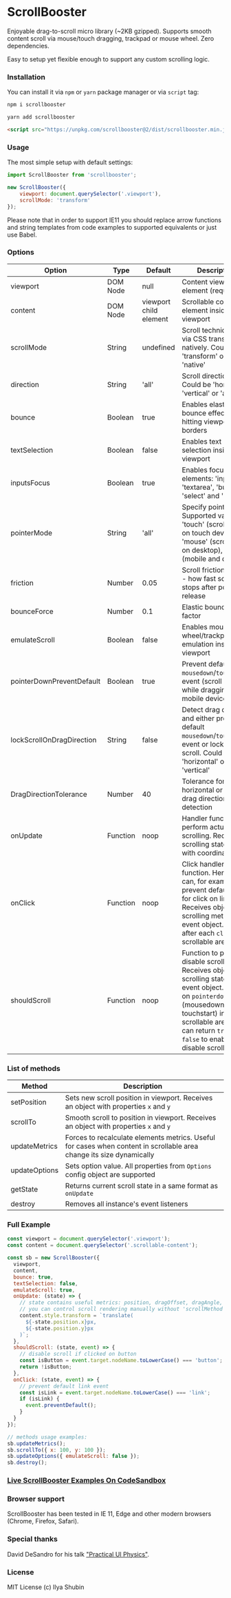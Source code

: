 # ScrollBooster

Enjoyable drag-to-scroll micro library (~2KB gzipped). Supports smooth content scroll via mouse/touch dragging, trackpad or mouse wheel. Zero dependencies.

Easy to setup yet flexible enough to support any custom scrolling logic.

### Installation

You can install it via `npm` or `yarn` package manager or via `script` tag:

``` bash
npm i scrollbooster
```

``` bash
yarn add scrollbooster
```

``` html
<script src="https://unpkg.com/scrollbooster@2/dist/scrollbooster.min.js"></script>
```

### Usage

The most simple setup with default settings:

``` js
import ScrollBooster from 'scrollbooster';

new ScrollBooster({
    viewport: document.querySelector('.viewport'),
    scrollMode: 'transform'
});
```

Please note that in order to support IE11 you should replace arrow functions and string templates from code examples to supported equivalents or just use Babel.

### Options

Option | Type | Default | Description
------ | ---- | ------- | -----------
viewport | DOM Node | null | Content viewport element (required)
content | DOM Node | viewport child element | Scrollable content element inside viewport
scrollMode | String | undefined | Scroll technique - via CSS transform or natively. Could be 'transform' or 'native'
direction | String | 'all' | Scroll direction. Could be 'horizontal', 'vertical' or 'all'
bounce | Boolean | true | Enables elastic bounce effect when hitting viewport borders
textSelection | Boolean | false | Enables text selection inside viewport
inputsFocus | Boolean | true | Enables focus for elements: 'input', 'textarea', 'button', 'select' and 'label'
pointerMode | String | 'all' | Specify pointer type. Supported values - 'touch' (scroll only on touch devices), 'mouse' (scroll only on desktop), 'all' (mobile and desktop) 
friction | Number | 0.05 | Scroll friction factor - how fast scrolling stops after pointer release
bounceForce | Number | 0.1 | Elastic bounce effect factor
emulateScroll | Boolean | false | Enables mouse wheel/trackpad emulation inside viewport
pointerDownPreventDefault | Boolean | true | Prevent default `mousedown`/`touchstart` event (scroll window while dragging on mobile devices)
lockScrollOnDragDirection | String | false | Detect drag direction and either prevent default `mousedown`/`touchstart` event or lock content scroll. Could be 'horizontal' or 'vertical'
DragDirectionTolerance | Number | 40 | Tolerance for horizontal or vertical drag direction detection
onUpdate | Function | noop | Handler function to perform actual scrolling. Receives scrolling state object with coordinates
onClick | Function | noop | Click handler function. Here you can, for example, prevent default event for click on links. Receives object with scrolling metrics and event object. Calls after each `click` in scrollable area
shouldScroll | Function | noop | Function to permit or disable scrolling. Receives object with scrolling state and event object. Calls on `pointerdown` (mousedown, touchstart) in scrollable area. You can return `true` or `false` to enable or disable scrolling

### List of methods

Method | Description
------ | -----------
setPosition | Sets new scroll position in viewport. Receives an object with properties `x` and `y`
scrollTo | Smooth scroll to position in viewport. Receives an object with properties `x` and `y`
updateMetrics | Forces to recalculate elements metrics. Useful for cases when content in scrollable area change its size dynamically
updateOptions | Sets option value. All properties from `Options` config object are supported
getState | Returns current scroll state in a same format as `onUpdate`
destroy | Removes all instance's event listeners

### Full Example

``` js
const viewport = document.querySelector('.viewport');
const content = document.querySelector('.scrollable-content');

const sb = new ScrollBooster({
  viewport,
  content,
  bounce: true,
  textSelection: false,
  emulateScroll: true,
  onUpdate: (state) => {
    // state contains useful metrics: position, dragOffset, dragAngle, isDragging, isMoving, borderCollision
    // you can control scroll rendering manually without 'scrollMethod' option:
    content.style.transform = `translate(
      ${-state.position.x}px,
      ${-state.position.y}px
    )`;
  },
  shouldScroll: (state, event) => {
    // disable scroll if clicked on button
    const isButton = event.target.nodeName.toLowerCase() === 'button';
    return !isButton;
  },
  onClick: (state, event) => {
    // prevent default link event
    const isLink = event.target.nodeName.toLowerCase() === 'link';
    if (isLink) {
      event.preventDefault();
    }
  }
});

// methods usage examples:
sb.updateMetrics();
sb.scrollTo({ x: 100, y: 100 });
sb.updateOptions({ emulateScroll: false });
sb.destroy();
```

### [Live ScrollBooster Examples On CodeSandbox](https://codesandbox.io/s/scrollbooster-examples-3g00p)

### Browser support

ScrollBooster has been tested in IE 11, Edge and other modern browsers (Chrome, Firefox, Safari).

### Special thanks

David DeSandro for his talk ["Practical UI Physics"](https://www.youtube.com/watch?v=90oMnMFozEE).

### License

MIT License (c) Ilya Shubin
